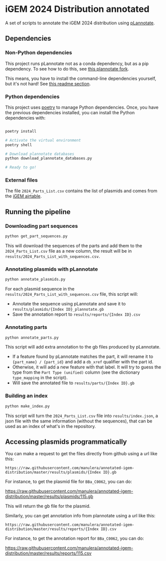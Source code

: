 # iGEM 2024 Distribution annotated

A set of scripts to annotate the iGEM 2024 distribution using [pLannotate](https://github.com/mmcguffi/pLannotate).

## Dependencies

### Non-Python dependencies

This project runs pLannotate not as a conda dependency, but as a pip dependency. To see how
to do this, see [this plannotate fork](https://github.com/manulera/plannotate).

This means, you have to install the command-line dependencies yourself, but it's not hard! See [this readme section](https://github.com/manulera/plannotate?tab=readme-ov-file#non-python-dependencies).

### Python dependencies

This project uses [poetry](https://python-poetry.org/docs/) to manage Python dependencies. Once, you have the previous dependencies installed, you can install the Python dependencies with:

```bash

poetry install

# Activate the virtual environment
poetry shell

# Download plannotate databases
python download_plannotate_databases.py

# Ready to go!
```

### External files

The file `2024_Parts_List.csv` contains the list of plasmids and comes from the [iGEM airtable](https://airtable.com/appgWgf6EPX5gpnNU/shrb0c8oYTgpZDRgH/tblNqHsHbNNQP2HCX).


## Running the pipeline

### Downloading part sequences

```bash
python get_part_sequences.py
```

This will download the sequences of the parts and add them to the `2024_Parts_List.csv` file as a new column, the result will be in `results/2024_Parts_List_with_sequences.csv`.

### Annotating plasmids with pLannotate

```bash
python annotate_plasmids.py
```

For each plasmid sequence in the `results/2024_Parts_List_with_sequences.csv` file, this script will:

- Annotate the sequence using pLannotate and save it to `results/plasmids/{Index ID}_plannotate.gb`
- Save the annotation report to `results/reports/{Index ID}.csv`

### Annotating parts

```bash
python annotate_parts.py
```

This script will add extra annotation to the gb files produced by pLannotate.

- If a feature found by pLannotate matches the part, it will rename it to `{part_name} / {part_id}` and add a `db_xref` qualifier with the part id.
- Otherwise, it will add a new feature with that label. It will try to guess the type from the `Part Type (unified)` column (see the dictionary `type_mapping` in the script).
- Will save the annotated file to `results/parts/{Index ID}.gb`

### Building an index

```bash
python make_index.py
```

This script will turn the `2024_Parts_List.csv` file into `results/index.json`, a json file with the same information (without the sequences), that can be used as an index of what's in the repository.

## Accessing plasmids programmatically

You can make a request to get the files directly from github using a url like this:

```
https://raw.githubusercontent.com/manulera/annotated-igem-distribution/master/results/plasmids/{Index ID}.gb
```

For instance, to get the plasmid file for `BBa_C0062`, you can do:

https://raw.githubusercontent.com/manulera/annotated-igem-distribution/master/results/plasmids/115.gb

This will return the gb file for the plasmid.

Similarly, you can get annotation info from plannotate using a url like this:

```
https://raw.githubusercontent.com/manulera/annotated-igem-distribution/master/results/reports/{Index ID}.csv
```

For instance, to get the annotation report for `BBa_C0062`, you can do:

https://raw.githubusercontent.com/manulera/annotated-igem-distribution/master/results/reports/115.csv
